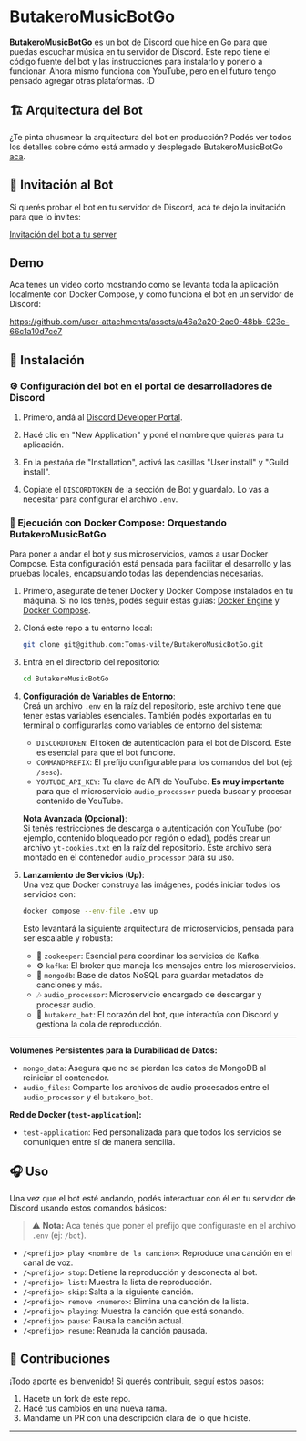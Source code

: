 # ButakeroMusicBotGo

**ButakeroMusicBotGo** es un bot de Discord que hice en Go para que puedas escuchar música en tu servidor de Discord. Este repo tiene el código fuente del bot y las instrucciones para instalarlo y ponerlo a funcionar. Ahora mismo funciona con YouTube, pero en el futuro tengo pensado agregar otras plataformas. :D

## 🏗️ Arquitectura del Bot

¿Te pinta chusmear la arquitectura del bot en producción? Podés ver todos los detalles sobre cómo está armado y desplegado ButakeroMusicBotGo [aca](/docs/ARQUITECTURA.MD).

## 🤖 Invitación al Bot

Si querés probar el bot en tu servidor de Discord, acá te dejo la invitación para que lo invites:

[Invitación del bot a tu server](https://discord.com/oauth2/authorize?client_id=987850036866084974)

## Demo
Aca tenes un video corto mostrando como se levanta toda la aplicación localmente con Docker Compose, y como funciona el bot en un servidor de Discord:

https://github.com/user-attachments/assets/a46a2a20-2ac0-48bb-923e-66c1a10d7ce7

## 🚀 Instalación

### ⚙️ Configuración del bot en el portal de desarrolladores de Discord

1. Primero, andá al [Discord Developer Portal](https://discord.com/developers/applications).

2. Hacé clic en "New Application" y poné el nombre que quieras para tu aplicación.

3. En la pestaña de "Installation", activá las casillas "User install" y "Guild install".

4. Copiate el `DISCORDTOKEN` de la sección de Bot y guardalo. Lo vas a necesitar para configurar el archivo `.env`.

### 🐳 Ejecución con Docker Compose: Orquestando ButakeroMusicBotGo

Para poner a andar el bot y sus microservicios, vamos a usar Docker Compose. Esta configuración está pensada para facilitar el desarrollo y las pruebas locales, encapsulando todas las dependencias necesarias.

1. Primero, asegurate de tener Docker y Docker Compose instalados en tu máquina. Si no los tenés, podés seguir estas guías: [Docker Engine](https://docs.docker.com/get-docker/) y [Docker Compose](https://docs.docker.com/compose/install/).

2. Cloná este repo a tu entorno local:

    ```bash
    git clone git@github.com:Tomas-vilte/ButakeroMusicBotGo.git
    ```

3. Entrá en el directorio del repositorio:

    ```bash
    cd ButakeroMusicBotGo
    ```

4. **Configuración de Variables de Entorno**:  
   Creá un archivo `.env` en la raíz del repositorio, este archivo tiene que tener estas variables esenciales. También podés exportarlas en tu terminal o configurarlas como variables de entorno del sistema:

    * `DISCORDTOKEN`: El token de autenticación para el bot de Discord. Este es esencial para que el bot funcione.
    * `COMMANDPREFIX`: El prefijo configurable para los comandos del bot (ej: `/seso`).
    * `YOUTUBE_API_KEY`: Tu clave de API de YouTube. **Es muy importante** para que el microservicio `audio_processor` pueda buscar y procesar contenido de YouTube.

   **Nota Avanzada (Opcional)**:  
   Si tenés restricciones de descarga o autenticación con YouTube (por ejemplo, contenido bloqueado por región o edad), podés crear un archivo `yt-cookies.txt` en la raíz del repositorio. Este archivo será montado en el contenedor `audio_processor` para su uso.

5. **Lanzamiento de Servicios (Up)**:  
   Una vez que Docker construya las imágenes, podés iniciar todos los servicios con:

    ```bash
    docker compose --env-file .env up
    ```

   Esto levantará la siguiente arquitectura de microservicios, pensada para ser escalable y robusta:

    - 🐘 `zookeeper`: Esencial para coordinar los servicios de Kafka.
    - ⚙️ `kafka`: El broker que maneja los mensajes entre los microservicios.
    - 💾 `mongodb`: Base de datos NoSQL para guardar metadatos de canciones y más.
    - 🎶 `audio_processor`: Microservicio encargado de descargar y procesar audio.
    - 🤖 `butakero_bot`: El corazón del bot, que interactúa con Discord y gestiona la cola de reproducción.

---

**Volúmenes Persistentes para la Durabilidad de Datos:**

- `mongo_data`: Asegura que no se pierdan los datos de MongoDB al reiniciar el contenedor.
- `audio_files`: Comparte los archivos de audio procesados entre el `audio_processor` y el `butakero_bot`.

**Red de Docker (`test-application`):**

- `test-application`: Red personalizada para que todos los servicios se comuniquen entre sí de manera sencilla.

## 🎧 Uso

Una vez que el bot esté andando, podés interactuar con él en tu servidor de Discord usando estos comandos básicos:

> ⚠️ **Nota:** Aca tenés que poner el prefijo que configuraste en el archivo `.env` (ej: `/bot`).

- `/<prefijo> play <nombre de la canción>`: Reproduce una canción en el canal de voz.
- `/<prefijo> stop`: Detiene la reproducción y desconecta al bot.
- `/<prefijo> list`: Muestra la lista de reproducción.
- `/<prefijo> skip`: Salta a la siguiente canción.
- `/<prefijo> remove <número>`: Elimina una canción de la lista.
- `/<prefijo> playing`: Muestra la canción que está sonando.
- `/<prefijo> pause`: Pausa la canción actual.
- `/<prefijo> resume`: Reanuda la canción pausada.

## 🤝 Contribuciones

¡Todo aporte es bienvenido! Si querés contribuir, seguí estos pasos:

1. Hacete un fork de este repo.
2. Hacé tus cambios en una nueva rama.
3. Mandame un PR con una descripción clara de lo que hiciste.

---
